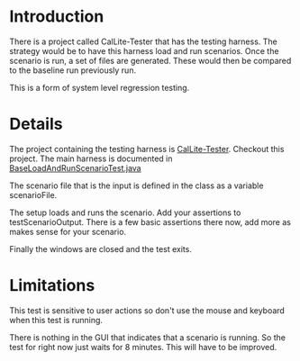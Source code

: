# Introduction #

There is a project called CalLite-Tester that has the testing harness. The strategy would be to have this harness load and run scenarios. Once the scenario is run, a set of files are generated. These would then be compared to the baseline run previously run.

This is a form of system level regression testing.


# Details #

The project containing the testing harness is [CalLite-Tester](https://code.google.com/p/callitegui/source/browse/#svn%2Ftrunk%2FCalLite-Tester). Checkout this project. The main harness is documented in [BaseLoadAndRunScenarioTest.java](https://code.google.com/p/callitegui/source/browse/trunk/CalLite-Tester/src/gov/ca/dwr/callite/tester/BaseLoadAndRunScenarioTest.java)

The scenario file that is the input is defined in the class as a variable scenarioFile.

The setup loads and runs the scenario. Add your assertions to testScenarioOutput. There is a few basic assertions there now, add more as makes sense for your scenario.

Finally the windows are closed and the test exits.


# Limitations #
This test is sensitive to user actions so don't use the mouse and keyboard when this test is running.

There is nothing in the GUI that indicates that a scenario is running. So the test for right now just waits for 8 minutes. This will have to be improved.